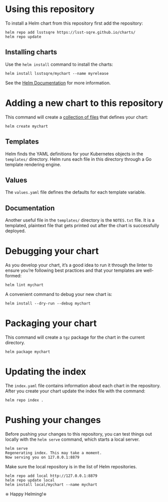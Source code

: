 # Using this repository

To install a Helm chart from this repository first add the repository:

```
helm repo add lsstsqre https://lsst-sqre.github.io/charts/
helm repo update
```

## Installing charts

Use the `helm install` command to install the charts:

```
helm install lsstsqre/mychart --name myrelease
```

See the [Helm Documentation](https://github.com/helm/helm/tree/master/docs) for more information.

# Adding a new chart to this repository

This command will create  a [collection of files](https://github.com/helm/helm/blob/master/docs/charts.md#the-chart-file-structure) that defines your chart:

```
helm create mychart
```

## Templates

Helm finds the YAML definitions for your Kubernetes objects in the `templates/` directory. Helm runs each file in this directory through a Go template rendering engine.

## Values

The `values.yaml` file defines the defaults for each template variable.

## Documentation

Another useful file in the `templates/` directory is the `NOTES.txt` file. It is a templated, plaintext file that gets printed out after the chart is successfully deployed.


# Debugging your chart

As you develop your chart, it’s a good idea to run it through the linter to ensure you’re following best practices and that your templates are well-formed:

```
helm lint mychart
```

A convenient command to debug your new chart is:

```
helm install --dry-run --debug mychart
```

# Packaging your chart

This command will create a `tgz` package for the chart in the current directory.
```
helm package mychart
```

# Updating the index

The `index.yaml` file contains information about each chart in the repository. After you create your chart update the index file with the command:

```
helm repo index .
```

# Pushing your changes

Before pushing your changes to this repository, you can test things out locally with the `helm serve` command, which starts a local server.

```
helm serve
Regenerating index. This may take a moment.
Now serving you on 127.0.0.1:8879
```

Make sure the local repository is in the list of Helm repositories.

```
helm repo add local http://127.0.0.1:8879
helm repo update local
helm install local/mychart --name mychart
```

⎈ Happy Helming!⎈
